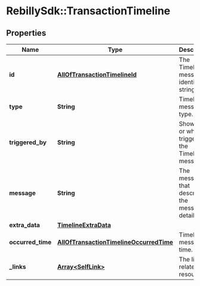 # RebillySdk::TransactionTimeline

## Properties
Name | Type | Description | Notes
------------ | ------------- | ------------- | -------------
**id** | [**AllOfTransactionTimelineId**](AllOfTransactionTimelineId.md) | The Timeline message identifier string. | [optional] 
**type** | **String** | Timeline message type. | [optional] 
**triggered_by** | **String** | Shows who or what triggered the Timeline message. | [optional] 
**message** | **String** | The message that describes the message details. | [optional] 
**extra_data** | [**TimelineExtraData**](TimelineExtraData.md) |  | [optional] 
**occurred_time** | [**AllOfTransactionTimelineOccurredTime**](AllOfTransactionTimelineOccurredTime.md) | Timeline message time. | [optional] 
**_links** | [**Array&lt;SelfLink&gt;**](SelfLink.md) | The links related to resource. | [optional] 

